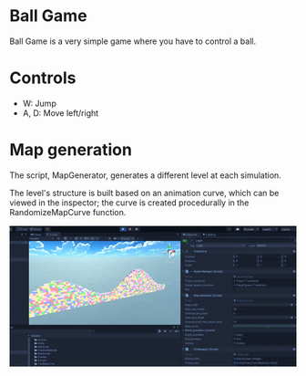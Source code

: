 # Ball Game
Ball Game is a very simple game where you have to control a ball.

# Controls

- W: Jump
- A, D: Move left/right

# Map generation

The script, MapGenerator, generates a different level at each simulation. 

The level's structure is built based on an animation curve, which can be viewed in the inspector; the curve is 
created procedurally in the RandomizeMapCurve function.

![](demo.gif)
